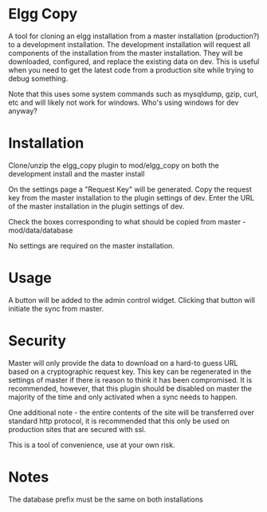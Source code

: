 # Elgg Copy

A tool for cloning an elgg installation from a master installation (production?) to a development
installation.  The development installation will request all components of the installation from
the master installation.  They will be downloaded, configured, and replace the existing data on dev.
This is useful when you need to get the latest code from a production site while trying to debug something.

Note that this uses some system commands such as mysqldump, gzip, curl, etc and will likely not work
for windows.  Who's using windows for dev anyway?

# Installation

Clone/unzip the elgg_copy plugin to mod/elgg_copy on both the development install and the master install

On the settings page a "Request Key" will be generated.  Copy the request key from the master installation
to the plugin settings of dev.
Enter the URL of the master installation in the plugin settings of dev.

Check the boxes corresponding to what should be copied from master - mod/data/database

No settings are required on the master installation.

# Usage

A button will be added to the admin control widget.  Clicking that button will initiate the sync
from master.

# Security

Master will only provide the data to download on a hard-to guess URL based on a cryptographic request key.
This key can be regenerated in the settings of master if there is reason to think it has been
compromised.  It is recommended, however, that this plugin should be disabled on master the majority of the time
and only activated when a sync needs to happen.

One additional note - the entire contents of the site will be transferred over standard
http protocol, it is recommended that this only be used on production sites that are secured
with ssl.

This is a tool of convenience, use at your own risk.

# Notes

The database prefix must be the same on both installations
